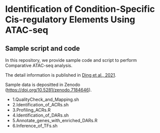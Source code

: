 # Identification of Condition-Specific Cis-regulatory Elements Using ATAC-seq

## Sample script and code
In this repository, we provide sample code and script to perform Comparative ATAC-seq analysis.

The detail information is published in [Ding et al., 2021](https://doi.org/10.1093/jxb/erab373).

Sample data is depositted in Zenodo (https://doi.org/10.5281/zenodo.7184646).

* 1.QualityCheck_and_Mapping.sh
* 2.Identification_of_ACRs.sh
* 3.Profiling_ACRs.R
* 4.Identification_of_DARs.sh
* 5.Annotate_genes_with_enriched_DARs.R
* 6.Inference_of_TFs.sh
